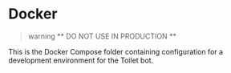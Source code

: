 # Docker

> warning
> ** DO NOT USE IN PRODUCTION **

This is the Docker Compose folder containing configuration for a development
environment for the Toilet bot.